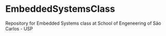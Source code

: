 # EmbeddedSystemsClass
Repository for Embedded Systems class at School of Engeneering of São Carlos - USP
